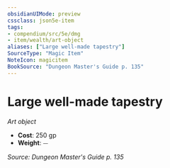 ```yaml
---
obsidianUIMode: preview
cssclass: json5e-item
tags:
- compendium/src/5e/dmg
- item/wealth/art-object
aliases: ["Large well-made tapestry"]
SourceType: "Magic Item"
NoteIcon: magicitem
BookSource: "Dungeon Master's Guide p. 135"
---
```

# Large well-made tapestry
*Art object*  

- **Cost**: 250 gp
- **Weight**: ⏤

*Source: Dungeon Master's Guide p. 135*